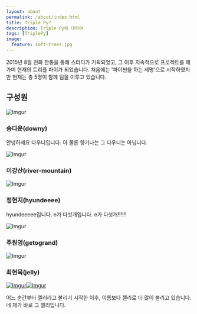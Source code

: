 ```yaml
---
layout: about
permalink: /about/index.html
title: Triple Py?
description: Triple Py에 대하여
tags: [TriplePy]
image:
  feature: soft-trees.jpg
---
```


2015년 8월 전화 한통을 통해 스터디가 기획되었고, 그 이후 지속적으로 프로젝트를 해가며 현재의 트리플 파이가 되었습니다.
처음에는 '파이썬을 하는 세명'으로 시작하였지만 현재는 총 5명이 함께 팀을 이루고 있습니다.


## 구성원
![Imgur](http://i.imgur.com/c074jtn.jpg)

### 송다운(downy)
안녕하세요 다우니입니다. 아 물론 향기나는 그 다우니는 아닙니다.


![Imgur](http://i.imgur.com/bek5FVy.jpg)

### 이강산(river-mountain)


![Imgur](http://i.imgur.com/Ntybtkf.jpg)

### 정현지(hyundeeee)
hyundeeeee입니다. e가 다섯개입니다. e가 다섯개!!!!!!


![Imgur](http://i.imgur.com/lWBxaFv.png)

### 주원영(getogrand)

![Imgur](http://i.imgur.com/FtypJBb.jpg)


### 최현묵(jelly) 
[![Imgur](http://i.imgur.com/X95C5iM.png)](https://www.facebook.com/hyunmook.k.choi)[![Imgur](http://i.imgur.com/W9wJ63F.png)](http://jellyms.kr)

어느 순간부터 젤리라고 불리기 시작한 이후, 이름보다 젤리로 더 많이 불리고 있습니다. 네 제가 바로 그 젤리입니다.
